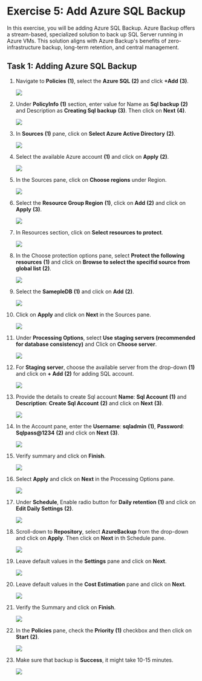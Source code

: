 # Exercise 5: Add Azure SQL Backup

In this exercise, you will be adding Azure SQL Backup. Azure Backup offers a stream-based, specialized solution to back up SQL Server running in Azure VMs. This solution aligns with Azure Backup's benefits of zero-infrastructure backup, long-term retention, and central management.

## Task 1: Adding Azure SQL Backup

1. Navigate to **Policies** **(1)**, select the **Azure SQL** **(2)** and click **+Add** **(3)**.

   ![](images/azuresql.png)
   
2. Under **PolicyInfo** **(1)** section, enter value for Name as **Sql backup** **(2)** and Description as **Creating Sql backup** **(3)**. Then click on **Next** **(4)**.

   ![](images/policyinfo.png)
   
3. In **Sources** **(1)** pane, click on **Select Azure Active Directory** **(2)**.

   ![](images/select-aad.png)
   
4. Select the available Azure account **(1)** and click on **Apply** **(2)**.

   ![](images/choose-azure.png)
   
5. In the Sources pane, click on **Choose regions** under Region.

   ![](images/choose-regions.png) 

6. Select the **Resource Group Region** **(1)**, click on **Add** **(2)** and click on **Apply** **(3)**.

   ![](images/add-regions.png)

7. In Resources section, click on **Select resources to protect**.

   ![](images/resource-protect.png)

8. In the Choose protection options pane, select **Protect the following resources** **(1)** and click on **Browse to select the specifid source from global list** **(2)**.

   ![](images/choose-protection-options.png)

9. Select the **SamepleDB** **(1)** and click on **Add** **(2)**.

   ![](images/select-sqldb.png)

10. Click on **Apply** and click on **Next** in the Sources pane.

    ![](images/protection-apply.png)

11. Under **Processing Options**, select **Use staging servers (recommended for database consistency)** and Click on **Choose server**.

    ![](images/choose-servers.png)

12. For **Staging server**, choose the available server from the drop-down **(1)** and click on **+ Add** **(2)** for adding SQL account.

    ![](images/staging-server.png)

13. Provide the details to create Sql account **Name**: **Sql Account** **(1)** and **Description**: **Create Sql Account** **(2)** and click on **Next** **(3)**.

    ![](images/adding-sqlaccount.png)

14. In the Account pane, enter the **Username**: **sqladmin** **(1)**, **Password**: **Sqlpass@1234** **(2)** and click on **Next** **(3)**.

    ![](images/sqlaccount-creds.png)

15. Verify summary and click on **Finish**.

    ![](images/sqlaccount-finish.png)

16. Select **Apply** and click on **Next** in the Processing Options pane.

    ![](images/staging-apply.png)

17. Under **Schedule**, Enable radio button for **Daily retention** **(1)** and click on **Edit Daily Settings** **(2)**.

    ![](images/schedule-dr.png)

18. Scroll-down to **Repository**, select **AzureBackup** from the drop-down and click on **Apply**. Then click on **Next** in th Schedule pane.

    ![](images/repository-azurebackup.png)

19. Leave default values in the **Settings** pane and click on **Next**.

    ![](images/specify-setitings.png)

20. Leave default values in the **Cost Estimation** pane and click on **Next**.

    ![](images/cost-estimation-sql.png)

21. Verify the Summary and click on **Finish**.

    ![](images/summary-sqlpolicy.png)

22. In the **Policies** pane, check the **Priority** **(1)** checkbox and then click on **Start** **(2)**.

    ![](images/start-azuresql.png)

23. Make sure that backup is **Success**, it might take 10-15 minutes.

    ![](images/success-azuresql.png)
